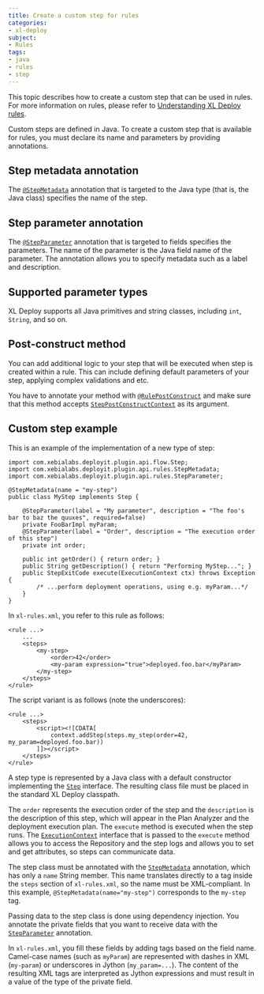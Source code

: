 ```yaml
---
title: Create a custom step for rules
categories: 
- xl-deploy
subject:
- Rules
tags:
- java
- rules
- step
---
```


This topic describes how to create a custom step that can be used in rules. For more information on rules, please refer to [Understanding XL Deploy rules](/xl-deploy/concept/understanding-xl-deploy-rules.html).

Custom steps are defined in Java. To create a custom step that is available for rules, you must declare its name and parameters by providing annotations.

## Step metadata annotation

The [`@StepMetadata`](/xl-deploy/5.0.x/javadoc/udm-plugin-api/com/xebialabs/deployit/plugin/api/rules/StepMetadata.html) annotation that is targeted to the Java type (that is, the Java class) specifies the name of the step.

## Step parameter annotation

The [`@StepParameter`](/xl-deploy/5.0.x/javadoc/udm-plugin-api/com/xebialabs/deployit/plugin/api/rules/StepParameter.html) annotation that is targeted to fields specifies the parameters. The name of the parameter is the Java field name of the parameter. The annotation allows you to specify metadata such as a label and description.

## Supported parameter types

XL Deploy supports all Java primitives and string classes, including `int`, `String`, and so on.

## Post-construct method

You can add additional logic to your step that will be executed when step is created within a rule. This can include defining default parameters of your step, applying complex validations and etc.
  
You have to annotate your method with [`@RulePostConstruct`](/xl-deploy/5.0.x/javadoc/udm-plugin-api/com/xebialabs/deployit/plugin/api/rules/RulePostConstruct.html) and make sure that this method accepts [`StepPostConstructContext`](/xl-deploy/5.0.x/javadoc/udm-plugin-api/com/xebialabs/deployit/plugin/api/rules/StepPostConstructContext.html) as its argument. 

## Custom step example

This is an example of the implementation of a new type of step:
 
    import com.xebialabs.deployit.plugin.api.flow.Step;
    import com.xebialabs.deployit.plugin.api.rules.StepMetadata;
    import com.xebialabs.deployit.plugin.api.rules.StepParameter;

    @StepMetadata(name = "my-step")
    public class MyStep implements Step {
   
        @StepParameter(label = "My parameter", description = "The foo's bar to baz the quuxes", required=false)
        private FooBarImpl myParam;
        @StepParameter(label = "Order", description = "The execution order of this step")
        private int order;
       
        public int getOrder() { return order; }
        public String getDescription() { return "Performing MyStep..."; }
        public StepExitCode execute(ExecutionContext ctx) throws Exception {
            /* ...perform deployment operations, using e.g. myParam...*/
        }
    }

In `xl-rules.xml`, you refer to this rule as follows:
   
    <rule ...>
        ...
        <steps>
            <my-step>
                <order>42</order>
                <my-param expression="true">deployed.foo.bar</myParam>
            </my-step>
        </steps>
    </rule>
   
The script variant is as follows (note the underscores):
 
    <rule ...>
        <steps>
            <script><![CDATA[
                context.addStep(steps.my_step(order=42, my_param=deployed.foo.bar))
            ]]></script>
        </steps>
    </rule>
    
A step type is represented by a Java class with a default constructor implementing the 
[`Step`](/xl-deploy/5.0.x/javadoc/udm-plugin-api/com/xebialabs/deployit/plugin/api/flow/Step.html) interface. The resulting class file must be placed in the standard XL Deploy classpath.
   
The `order` represents the execution order of the step and the `description` is the description of this step, which will appear in the Plan Analyzer and the deployment execution plan. The `execute` method is executed when the step runs. The [`ExecutionContext`](/xl-deploy/5.0.x/javadoc/udm-plugin-api/com/xebialabs/deployit/plugin/api/flow/ExecutionContext.html) interface that is passed to the `execute` method allows you to access the Repository and the step logs and allows you to set and get attributes, so steps can communicate data.
 
The step class must be annotated with the [`StepMetadata`](/xl-deploy/5.0.x/javadoc/udm-plugin-api/com/xebialabs/deployit/plugin/api/rules/StepMetadata.html) annotation, which has only a `name` String member. This name translates directly to a tag inside the `steps` section of `xl-rules.xml`, so the name must be XML-compliant. In this example, `@StepMetadata(name="my-step")` corresponds to the `my-step` tag.
 
Passing data to the step class is done using dependency injection. You annotate the private fields that you want to receive data with the [`StepParameter`](/xl-deploy/5.0.x/javadoc/udm-plugin-api/com/xebialabs/deployit/plugin/api/rules/StepParameter.html) annotation.

In `xl-rules.xml`, you fill these fields by adding tags based on the field name. Camel-case names (such as `myParam`) are represented with dashes in XML (`my-param`) or underscores in Jython (`my_param=...`). The content of the resulting XML tags are interpreted as Jython expressions and must result in a value of the type of the private field.
